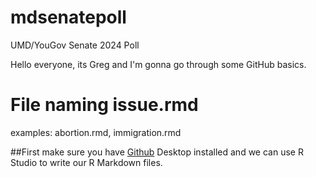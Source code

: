 # mdsenatepoll
UMD/YouGov Senate 2024 Poll

Hello everyone, its Greg and I'm gonna go through some GitHub basics.

# File naming issue.rmd
examples: abortion.rmd, immigration.rmd

##First make sure you have [Github]([url](https://docs.github.com/en/desktop/installing-and-authenticating-to-github-desktop/installing-github-desktop)) Desktop installed and we can use R Studio to write our R Markdown files.

